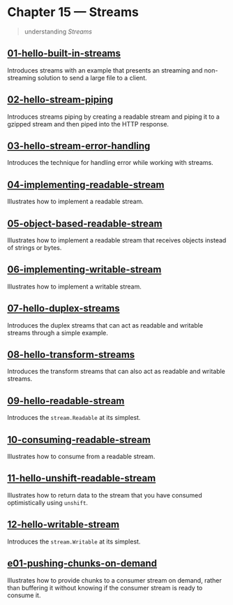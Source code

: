 # Chapter 15 &mdash; Streams
> understanding *Streams*

## [01-hello-built-in-streams](./01-hello-built-in-streams/)
Introduces streams with an example that presents an streaming and non-streaming solution to send a large file to a client.

## [02-hello-stream-piping](./02-hello-stream-piping/)
Introduces streams piping by creating a readable stream and piping it to a gzipped stream and then piped into the HTTP response.

## [03-hello-stream-error-handling](./03-hello-stream-error-handling/)
Introduces the technique for handling error while working with streams.

## [04-implementing-readable-stream](./04-implementing-readable-stream/)
Illustrates how to implement a readable stream.

## [05-object-based-readable-stream](./05-object-based-readable-stream/)
Illustrates how to implement a readable stream that receives objects instead of strings or bytes.

## [06-implementing-writable-stream](./06-implementing-writable-stream/)
Illustrates how to implement a writable stream.

## [07-hello-duplex-streams](./07-hello-duplex-streams/)
Introduces the duplex streams that can act as readable and writable streams through a simple example.

## [08-hello-transform-streams](./08-hello-transform-streams/)
Introduces the transform streams that can also act as readable and writable streams.

## [09-hello-readable-stream](./09-hello-readable-stream/)
Introduces the `stream.Readable` at its simplest.

## [10-consuming-readable-stream](./10-consuming-readable-stream/)
Illustrates how to consume from a readable stream.

## [11-hello-unshift-readable-stream](./11-hello-unshift-readable-stream/)
Illustrates how to return data to the stream that you have consumed optimistically using `unshift`.

## [12-hello-writable-stream](./12-hello-writable-stream/)
Introduces the `stream.Writable` at its simplest.

## [e01-pushing-chunks-on-demand](./e01-pushing-chunks-on-demand/)
Illustrates how to provide chunks to a consumer stream on demand, rather than buffering it without knowing if the consumer stream is ready to consume it.